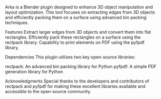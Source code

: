 
Arka is a Blender plugin designed to enhance 3D object manipulation and layout optimization. This tool focuses on extracting edges from 3D objects and efficiently packing them on a surface using advanced bin packing techniques.

Features
Extract larger edges from 3D objects and convert them into flat rectangles.
Efficiently pack these rectangles on a surface using the rectpack library.
Capability to print elements on PDF using the pyfpdf library.

Dependencies
This plugin utilizes two key open-source libraries:

rectpack: An advanced bin packing library for Python
pyfpdf: A simple PDF generation library for Python

Acknowledgments
Special thanks to the developers and contributors of rectpack and pyfpdf for making these excellent libraries available and accessible to the open-source community.
